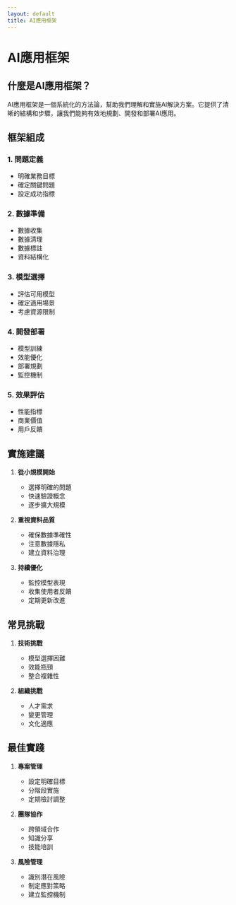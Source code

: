 ```yaml
---
layout: default
title: AI應用框架
---
```


# AI應用框架

## 什麼是AI應用框架？

AI應用框架是一個系統化的方法論，幫助我們理解和實施AI解決方案。它提供了清晰的結構和步驟，讓我們能夠有效地規劃、開發和部署AI應用。

## 框架組成

### 1. 問題定義
- 明確業務目標
- 確定關鍵問題
- 設定成功指標

### 2. 數據準備
- 數據收集
- 數據清理
- 數據標註
- 資料結構化

### 3. 模型選擇
- 評估可用模型
- 確定適用場景
- 考慮資源限制

### 4. 開發部署
- 模型訓練
- 效能優化
- 部署規劃
- 監控機制

### 5. 效果評估
- 性能指標
- 商業價值
- 用戶反饋

## 實施建議

1. **從小規模開始**
   - 選擇明確的問題
   - 快速驗證概念
   - 逐步擴大規模

2. **重視資料品質**
   - 確保數據準確性
   - 注意數據隱私
   - 建立資料治理

3. **持續優化**
   - 監控模型表現
   - 收集使用者反饋
   - 定期更新改進

## 常見挑戰

1. **技術挑戰**
   - 模型選擇困難
   - 效能瓶頸
   - 整合複雜性

2. **組織挑戰**
   - 人才需求
   - 變更管理
   - 文化適應

## 最佳實踐

1. **專案管理**
   - 設定明確目標
   - 分階段實施
   - 定期檢討調整

2. **團隊協作**
   - 跨領域合作
   - 知識分享
   - 技能培訓

3. **風險管理**
   - 識別潛在風險
   - 制定應對策略
   - 建立監控機制
   